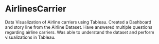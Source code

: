 # AirlinesCarrier
Data Visualization of Airline carriers using Tableau.
Created a Dashboard and story line from the Airline Dataset. 
Have answered multiple questions regarding airline carriers. 
Was able to understand the dataset and perform visualizations in Tableau.
